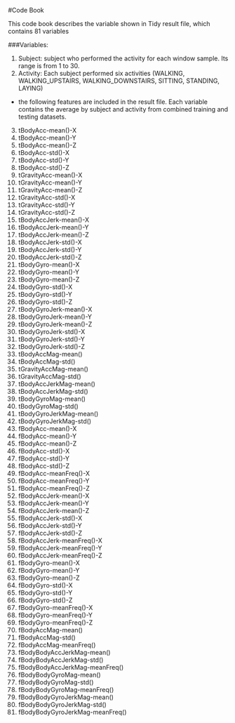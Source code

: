  #Code Book
 
 This code book describes the variable shown in Tidy result file, which contains 81 variables
 
 ###Variables:
 
 1. Subject: subject who performed the activity for each window sample. Its range is from 1 to 30.
 2. Activity: Each subject performed six activities (WALKING, WALKING_UPSTAIRS, WALKING_DOWNSTAIRS, SITTING, STANDING, LAYING)
 * the following features are included in the result file. Each variable contains the average by subject and activity from combined training and testing datasets.
 3. tBodyAcc-mean()-X              
 4. tBodyAcc-mean()-Y              
 5. tBodyAcc-mean()-Z              
 6. tBodyAcc-std()-X               
 7. tBodyAcc-std()-Y               
 8. tBodyAcc-std()-Z               
 9. tGravityAcc-mean()-X           
 10. tGravityAcc-mean()-Y           
 11. tGravityAcc-mean()-Z           
 12. tGravityAcc-std()-X            
 13. tGravityAcc-std()-Y            
 14. tGravityAcc-std()-Z            
 15. tBodyAccJerk-mean()-X        
 16. tBodyAccJerk-mean()-Y         
 17. tBodyAccJerk-mean()-Z          
 18. tBodyAccJerk-std()-X           
 19. tBodyAccJerk-std()-Y           
 20. tBodyAccJerk-std()-Z           
 21. tBodyGyro-mean()-X             
 22. tBodyGyro-mean()-Y             
 23. tBodyGyro-mean()-Z             
 24. tBodyGyro-std()-X              
 25. tBodyGyro-std()-Y              
 26. tBodyGyro-std()-Z              
 27. tBodyGyroJerk-mean()-X         
 28. tBodyGyroJerk-mean()-Y         
 29. tBodyGyroJerk-mean()-Z         
 30. tBodyGyroJerk-std()-X          
 31. tBodyGyroJerk-std()-Y          
 32. tBodyGyroJerk-std()-Z          
 33. tBodyAccMag-mean()             
 34. tBodyAccMag-std()              
 35. tGravityAccMag-mean()          
 36. tGravityAccMag-std()           
 37. tBodyAccJerkMag-mean()         
 38. tBodyAccJerkMag-std()          
 39. tBodyGyroMag-mean()           
 40. tBodyGyroMag-std()             
 41. tBodyGyroJerkMag-mean()        
 42. tBodyGyroJerkMag-std()         
 43. fBodyAcc-mean()-X              
 44. fBodyAcc-mean()-Y              
 45. fBodyAcc-mean()-Z              
 46. fBodyAcc-std()-X               
 47. fBodyAcc-std()-Y               
 48. fBodyAcc-std()-Z               
 49. fBodyAcc-meanFreq()-X          
 50. fBodyAcc-meanFreq()-Y          
 51. fBodyAcc-meanFreq()-Z          
 52. fBodyAccJerk-mean()-X          
 53. fBodyAccJerk-mean()-Y          
 54. fBodyAccJerk-mean()-Z          
 55. fBodyAccJerk-std()-X           
 56. fBodyAccJerk-std()-Y           
 57. fBodyAccJerk-std()-Z           
 58. fBodyAccJerk-meanFreq()-X      
 59. fBodyAccJerk-meanFreq()-Y      
 60. fBodyAccJerk-meanFreq()-Z      
 61. fBodyGyro-mean()-X             
 62. fBodyGyro-mean()-Y             
 63. fBodyGyro-mean()-Z             
 64. fBodyGyro-std()-X              
 65. fBodyGyro-std()-Y              
 66. fBodyGyro-std()-Z              
 67. fBodyGyro-meanFreq()-X         
 68. fBodyGyro-meanFreq()-Y         
 69. fBodyGyro-meanFreq()-Z         
 70. fBodyAccMag-mean()             
 71. fBodyAccMag-std()              
 72. fBodyAccMag-meanFreq()         
 73. fBodyBodyAccJerkMag-mean()     
 74. fBodyBodyAccJerkMag-std()      
 75. fBodyBodyAccJerkMag-meanFreq() 
 76. fBodyBodyGyroMag-mean()        
 77. fBodyBodyGyroMag-std()         
 78. fBodyBodyGyroMag-meanFreq()    
 79. fBodyBodyGyroJerkMag-mean()    
 80. fBodyBodyGyroJerkMag-std()
 81. fBodyBodyGyroJerkMag-meanFreq()
 
